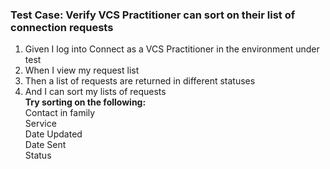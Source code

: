 ### Test Case: Verify VCS Practitioner can sort on their list of connection requests

1. Given I log into Connect as a VCS Practitioner in the environment under test
2. When I view my request list
3. Then a list of requests are returned in different statuses
4. And I can sort my lists of requests<br/>
   **Try sorting on the following:**<br/>
   Contact in family<br/>
   Service<br/>
   Date Updated<br/>
   Date Sent<br/>
   Status
